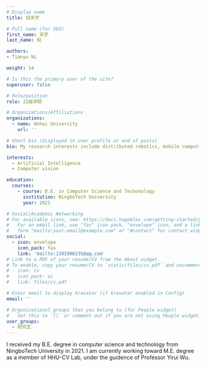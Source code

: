 ```yaml
---
# Display name
title: 倪天宇

# Full name (for SEO)
first_name: 天宇
last_name: 倪

authors:
- Tianyu Ni

weight: 14

# Is this the primary user of the site?
superuser: false

# Role/position
role: 22级学硕

# Organizations/Affiliations
organizations:
  - name: Hohai University
    url: ''

# Short bio (displayed in user profile at end of posts)
bio: My research interests include distributed robotics, mobile computing and programmable matter.

interests:
  - Artificial Intelligence
  - Computer vision

education:
  courses:
    - course: B.E. in Computer Science and Techonology
      institution: NingboTech University
      year: 2021

# Social/Academic Networking
# For available icons, see: https://docs.hugoblox.com/getting-started/page-builder/#icons
#   For an email link, use "fas" icon pack, "envelope" icon, and a link in the
#   form "mailto:your-email@example.com" or "#contact" for contact widget.
social:
  - icon: envelope
    icon_pack: fas
    link: 'mailto:1391906235@qq.com'
# Link to a PDF of your resume/CV from the About widget.
# To enable, copy your resume/CV to `static/files/cv.pdf` and uncomment the lines below.
# - icon: cv
#   icon_pack: ai
#   link: files/cv.pdf

# Enter email to display Gravatar (if Gravatar enabled in Config)
email: ''

# Organizational groups that you belong to (for People widget)
#   Set this to `[]` or comment out if you are not using People widget.
user_groups:
  - 研究生
---
```


I received my B.E. degree in computer science and technology from NingboTech University in 2021. I am currently working toward M.E. degree as a member of HHU-CV Lab, under the guidence of Professor Yirui Wu.